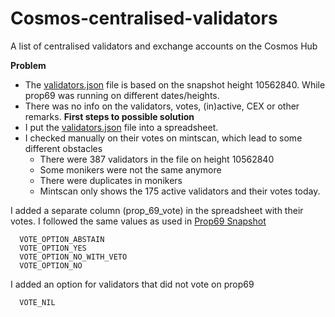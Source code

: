# Cosmos-centralised-validators
A list of centralised validators and exchange accounts on the Cosmos Hub

**Problem**
- The [validators.json](https://github.com/gnolang/independence-day/blob/main/consolidate/validators.json) file is based on the snapshot height 10562840.
While prop69 was running on different dates/heights.
- There was no info on the validators, votes, (in)active, CEX or other remarks.
**First steps to possible solution**
- I put the [validators.json](https://github.com/gnolang/independence-day/blob/main/consolidate/validators.json) file into a spreadsheet.
- I checked manually on their votes on mintscan, which lead to some different obstacles
  * There were 387 validators in the file on height 10562840
  * Some monikers were not the same anymore
  * There were duplicates in monikers
  * Mintscan only shows the 175 active validators and their votes today.

I added a separate column (prop_69_vote) in the spreadsheet with their votes. I followed the same values as used in [Prop69 Snapshot](https://github.com/gnolang/independence-day/tree/main/prop69#readme)
```
  VOTE_OPTION_ABSTAIN
  VOTE_OPTION_YES
  VOTE_OPTION_NO_WITH_VETO
  VOTE_OPTION_NO
```
I added an option for validators that did not vote on prop69
````
  VOTE_NIL
````
